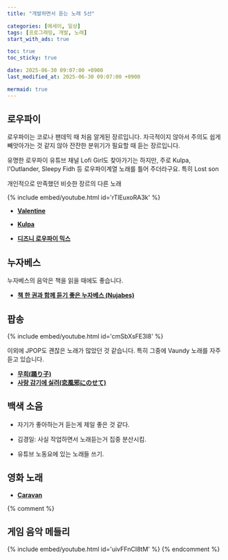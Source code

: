 ```yaml
---
title: "개발하면서 듣는 노래 5선"

categories: [에세이, 일상]
tags: [프로그래밍, 개발, 노래]
start_with_ads: true

toc: true
toc_sticky: true

date: 2025-06-30 09:07:00 +0900
last_modified_at: 2025-06-30 09:07:00 +0900

mermaid: true
---
```


## **로우파이**

로우파이는 코로나 팬데믹 때 처음 알게된 장르입니다. 자극적이지 않아서 주의도 쉽게 빼앗아가는 것 같지 않아 잔잔한 분위기가 필요할 때 듣는 장르입니다.

유명한 로우파이 유튜브 채널 Lofi Girl도 찾아가기는 하지만, 주로 Kulpa, l'Outlander, Sleepy Fidh 등 로우파이계열 노래를 틀어 주더라구요. 특히 Lost son

개인적으로 만족했던 비슷한 장르의 다른 노래

{% include embed/youtube.html id='rTlEuxoRA3k' %}

- **[Valentine](https://www.youtube.com/watch?v=wjCM71c0-Ok)**
- **[Kulpa](https://www.youtube.com/@Kupla/videos)**

- **[디즈니 로우파이 믹스](https://www.youtube.com/watch?v=IPkMEbxhA8Q)**

## **누자베스**

누자베스의 음악은 책을 읽을 때에도 좋습니다.

- **[책 한 권과 함께 듣기 좋은 누자베스 (Nujabes)](https://www.youtube.com/watch?v=9CSjtzOueFo&list=RD9CSjtzOueFo&start_radio=1)**

## **팝송**

{% include embed/youtube.html id='cmSbXsFE3l8' %}

이외에 JPOP도 괜찮은 노래가 많았던 것 같습니다. 특히 그중에 Vaundy 노래를 자주 듣고 있습니다.

- **[무희(踊り子)](https://www.youtube.com/watch?v=7HgJIAUtICU)**
- **[사랑 감기에 실려(恋風邪にのせて)](https://www.youtube.com/watch?v=7HgJIAUtICU)**

## **백색 소음**

- 자기가 좋아하는거 듣는게 제일 좋은 것 같다.
- 김경일: 사실 작업하면서 노래듣는거 집중 분산시킴.

- 유튜브 노동요에 있는 노래들 쓰기.

## **영화 노래**

- **[Caravan](https://www.youtube.com/watch?v=38CRu1rCaKg&list=RD38CRu1rCaKg&start_radio=1)**


{% comment %}
## **게임 음악 메들리**

{% include embed/youtube.html id='uivFFnCI8tM' %}
{% endcomment %}